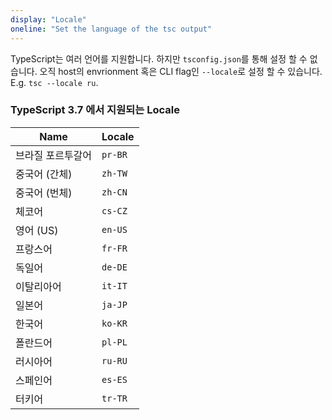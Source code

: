 ```yaml
---
display: "Locale"
oneline: "Set the language of the tsc output"
---
```


TypeScript는 여러 언어를 지원합니다. 하지만 `tsconfig.json`를 통해 설정 할 수 없습니다. 오직 host의 envrionment 혹은 CLI flag인 `--locale`로 설정 할 수 있습니다. E.g. `tsc --locale ru`.

### TypeScript 3.7 에서 지원되는 Locale

| Name              | Locale  |
| ----------------- | ------- |
| 브라질 포르투갈어 | `pr-BR` |
| 중국어 (간체)     | `zh-TW` |
| 중국어 (번체)     | `zh-CN` |
| 체코어            | `cs-CZ` |
| 영어 (US)         | `en-US` |
| 프랑스어          | `fr-FR` |
| 독일어            | `de-DE` |
| 이탈리아어        | `it-IT` |
| 일본어            | `ja-JP` |
| 한국어            | `ko-KR` |
| 폴란드어          | `pl-PL` |
| 러시아어          | `ru-RU` |
| 스페인어          | `es-ES` |
| 터키어            | `tr-TR` |

